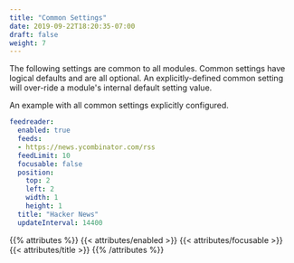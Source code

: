 ```yaml
---
title: "Common Settings"
date: 2019-09-22T18:20:35-07:00
draft: false
weight: 7
---
```


The following settings are common to all modules. Common settings have logical defaults and are all optional. An explicitly-defined common setting will over-ride a module's internal default setting value.

An example with all common settings explicitly configured.

```yaml
feedreader:
  enabled: true
  feeds:
  - https://news.ycombinator.com/rss
  feedLimit: 10
  focusable: false
  position:
    top: 2
    left: 2
    width: 1
    height: 1
  title: "Hacker News"
  updateInterval: 14400
```

{{% attributes %}}
  {{< attributes/enabled >}}
  {{< attributes/focusable >}}
  {{< attributes/title >}}
{{% /attributes %}}
